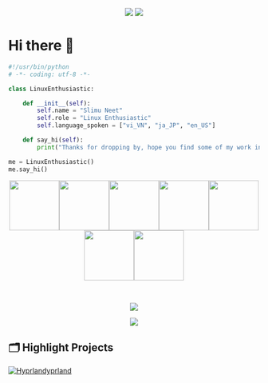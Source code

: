 <p align="center">
  <a href="https://count.getloli.com/"><img src="https://count.getloli.com/get/@:slimulv1"></a>
  <a href="https://github.com/slimulv1"><img src="https://user-images.githubusercontent.com/5713670/87202985-820dcb80-c2b6-11ea-9f56-7ec461c497c3.gif"></a>
</p>
<h1>Hi there 👋</h1>

```python
#!/usr/bin/python
# -*- coding: utf-8 -*-

class LinuxEnthusiastic:

    def __init__(self):
        self.name = "Slimu Neet"
        self.role = "Linux Enthusiastic"
        self.language_spoken = ["vi_VN", "ja_JP", "en_US"]

    def say_hi(self):
        print("Thanks for dropping by, hope you find some of my work interesting.")

me = LinuxEnthusiastic()
me.say_hi()
```
<p align="center">
  <img src="https://media3.giphy.com/media/ln7z2eWriiQAllfVcn/200w.webp" width="100"><img src="https://i.giphy.com/media/LMt9638dO8dftAjtco/200.webp" width="100"><img src="https://i.giphy.com/media/eNAsjO55tPbgaor7ma/200w.webp" width="100"><img src="https://i.giphy.com/media/VgGthkhUvGgOit7Y9i/200.webp" width="100"><img src="https://media3.giphy.com/media/kdFc8fubgS31b8DsVu/giphy.webp" width="100"><img src="https://i.giphy.com/media/KzJkzjggfGN5Py6nkT/200.webp" width="100"><img src="https://i.giphy.com/media/IdyAQJVN2kVPNUrojM/200.webp" width="100">
</p>
<br>
<p align="center">
  <img src="https://spotify-github-profile.vercel.app/api/view?uid=ox8j4b18recq7zrlig89bwg8m&cover_image=true&theme=novatorem&show_offline=true&background_color=121212&interchange=false&bar_color=53b14f&bar_color_cover=false"> 
</p>
<p align="center">
  <img src="https://spotify-recently-played-readme.vercel.app/api?user=ox8j4b18recq7zrlig89bwg8m&count=5">
</p>

## 🗂️ Highlight Projects



<a href="https://github.com/slimulv1/Hyprland">
  <img align="center" src="https://github-readme-stats.vercel.app/api/pin/?username=slimulv1&repo=Hyprland&show_icons=true&line_height=27&title_color=6aa6f8&text_color=8a919a&icon_color=6aa6f8&bg_color=22272e" alt="Hyprlandyprland" />
</a>
